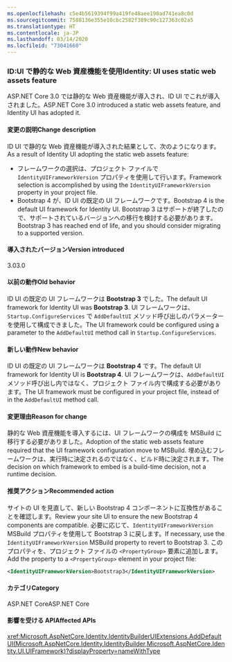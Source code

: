 ```yaml
---
ms.openlocfilehash: c5e4b5619394f99a419fe48aee190ad741ea8c0d
ms.sourcegitcommit: 7588136e355e10cbc2582f389c90c127363c02a5
ms.translationtype: HT
ms.contentlocale: ja-JP
ms.lasthandoff: 03/14/2020
ms.locfileid: "73041660"
---
```

### <a name="identity-ui-uses-static-web-assets-feature"></a><span data-ttu-id="cae08-101">ID:UI で静的な Web 資産機能を使用</span><span class="sxs-lookup"><span data-stu-id="cae08-101">Identity: UI uses static web assets feature</span></span>

<span data-ttu-id="cae08-102">ASP.NET Core 3.0 では静的な Web 資産機能が導入され、ID UI でこれが導入されました。</span><span class="sxs-lookup"><span data-stu-id="cae08-102">ASP.NET Core 3.0 introduced a static web assets feature, and Identity UI has adopted it.</span></span>

#### <a name="change-description"></a><span data-ttu-id="cae08-103">変更の説明</span><span class="sxs-lookup"><span data-stu-id="cae08-103">Change description</span></span>

<span data-ttu-id="cae08-104">ID UI で静的な Web 資産機能が導入された結果として、次のようになります。</span><span class="sxs-lookup"><span data-stu-id="cae08-104">As a result of Identity UI adopting the static web assets feature:</span></span>

- <span data-ttu-id="cae08-105">フレームワークの選択は、プロジェクト ファイルで `IdentityUIFrameworkVersion` プロパティを使用して行います。</span><span class="sxs-lookup"><span data-stu-id="cae08-105">Framework selection is accomplished by using the `IdentityUIFrameworkVersion` property in your project file.</span></span>
- <span data-ttu-id="cae08-106">Bootstrap 4 が、ID UI の既定の UI フレームワークです。</span><span class="sxs-lookup"><span data-stu-id="cae08-106">Bootstrap 4 is the default UI framework for Identity UI.</span></span> <span data-ttu-id="cae08-107">Bootstrap 3 はサポートが終了したので、サポートされているバージョンへの移行を検討する必要があります。</span><span class="sxs-lookup"><span data-stu-id="cae08-107">Bootstrap 3 has reached end of life, and you should consider migrating to a supported version.</span></span>

#### <a name="version-introduced"></a><span data-ttu-id="cae08-108">導入されたバージョン</span><span class="sxs-lookup"><span data-stu-id="cae08-108">Version introduced</span></span>

<span data-ttu-id="cae08-109">3.0</span><span class="sxs-lookup"><span data-stu-id="cae08-109">3.0</span></span>

#### <a name="old-behavior"></a><span data-ttu-id="cae08-110">以前の動作</span><span class="sxs-lookup"><span data-stu-id="cae08-110">Old behavior</span></span>

<span data-ttu-id="cae08-111">ID UI の既定の UI フレームワークは **Bootstrap 3** でした。</span><span class="sxs-lookup"><span data-stu-id="cae08-111">The default UI framework for Identity UI was **Bootstrap 3**.</span></span> <span data-ttu-id="cae08-112">UI フレームワークは、`Startup.ConfigureServices` で `AddDefaultUI` メソッド呼び出しのパラメーターを使用して構成できました。</span><span class="sxs-lookup"><span data-stu-id="cae08-112">The UI framework could be configured using a parameter to the `AddDefaultUI` method call in `Startup.ConfigureServices`.</span></span>

#### <a name="new-behavior"></a><span data-ttu-id="cae08-113">新しい動作</span><span class="sxs-lookup"><span data-stu-id="cae08-113">New behavior</span></span>

<span data-ttu-id="cae08-114">ID UI の既定の UI フレームワークは **Bootstrap 4** です。</span><span class="sxs-lookup"><span data-stu-id="cae08-114">The default UI framework for Identity UI is **Bootstrap 4**.</span></span> <span data-ttu-id="cae08-115">UI フレームワークは、`AddDefaultUI` メソッド呼び出し内ではなく、プロジェクト ファイル内で構成する必要があります。</span><span class="sxs-lookup"><span data-stu-id="cae08-115">The UI framework must be configured in your project file, instead of in the `AddDefaultUI` method call.</span></span>

#### <a name="reason-for-change"></a><span data-ttu-id="cae08-116">変更理由</span><span class="sxs-lookup"><span data-stu-id="cae08-116">Reason for change</span></span>

<span data-ttu-id="cae08-117">静的な Web 資産機能を導入するには、UI フレームワークの構成を MSBuild に移行する必要がありました。</span><span class="sxs-lookup"><span data-stu-id="cae08-117">Adoption of the static web assets feature required that the UI framework configuration move to MSBuild.</span></span> <span data-ttu-id="cae08-118">埋め込むフレームワークは、実行時に決定されるのではなく、ビルド時に決定されます。</span><span class="sxs-lookup"><span data-stu-id="cae08-118">The decision on which framework to embed is a build-time decision, not a runtime decision.</span></span>

#### <a name="recommended-action"></a><span data-ttu-id="cae08-119">推奨アクション</span><span class="sxs-lookup"><span data-stu-id="cae08-119">Recommended action</span></span>

<span data-ttu-id="cae08-120">サイトの UI を見直して、新しい Bootstrap 4 コンポーネントに互換性があることを確認します。</span><span class="sxs-lookup"><span data-stu-id="cae08-120">Review your site UI to ensure the new Bootstrap 4 components are compatible.</span></span> <span data-ttu-id="cae08-121">必要に応じて、`IdentityUIFrameworkVersion` MSBuild プロパティを使用して Bootstrap 3 に戻します。</span><span class="sxs-lookup"><span data-stu-id="cae08-121">If necessary, use the `IdentityUIFrameworkVersion` MSBuild property to revert to Bootstrap 3.</span></span> <span data-ttu-id="cae08-122">このプロパティを、プロジェクト ファイルの `<PropertyGroup>` 要素に追加します。</span><span class="sxs-lookup"><span data-stu-id="cae08-122">Add the property to a `<PropertyGroup>` element in your project file:</span></span>

```xml
<IdentityUIFrameworkVersion>Bootstrap3</IdentityUIFrameworkVersion>
```

#### <a name="category"></a><span data-ttu-id="cae08-123">カテゴリ</span><span class="sxs-lookup"><span data-stu-id="cae08-123">Category</span></span>

<span data-ttu-id="cae08-124">ASP.NET Core</span><span class="sxs-lookup"><span data-stu-id="cae08-124">ASP.NET Core</span></span>

#### <a name="affected-apis"></a><span data-ttu-id="cae08-125">影響を受ける API</span><span class="sxs-lookup"><span data-stu-id="cae08-125">Affected APIs</span></span>

<xref:Microsoft.AspNetCore.Identity.IdentityBuilderUIExtensions.AddDefaultUI(Microsoft.AspNetCore.Identity.IdentityBuilder,Microsoft.AspNetCore.Identity.UI.UIFramework)?displayProperty=nameWithType>

<!-- 

#### Affected APIs

`M:Microsoft.AspNetCore.Identity.IdentityBuilderUIExtensions.AddDefaultUI(Microsoft.AspNetCore.Identity.IdentityBuilder,Microsoft.AspNetCore.Identity.UI.UIFramework)`

-->
